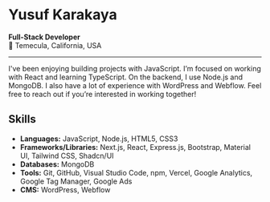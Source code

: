 # Yusuf Karakaya

**Full-Stack Developer**  
📍 Temecula, California, USA

---

I've been enjoying building projects with JavaScript. I’m focused on working with React and learning TypeScript. On the backend, I use Node.js and MongoDB. I also have a lot of experience with WordPress and Webflow. Feel free to reach out if you’re interested in working together!


## Skills
- **Languages:** JavaScript, Node.js, HTML5, CSS3
- **Frameworks/Libraries:** Next.js, React, Express.js, Bootstrap, Material UI, Tailwind CSS, Shadcn/UI
- **Databases:** MongoDB
- **Tools:** Git, GitHub, Visual Studio Code, npm, Vercel, Google Analytics, Google Tag Manager, Google Ads
- **CMS:** WordPress, Webflow
